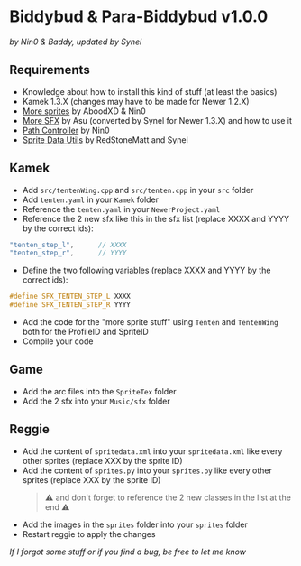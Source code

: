 # Biddybud & Para-Biddybud v1.0.0
*by Nin0 & Baddy, updated by Synel*


## Requirements
- Knowledge about how to install this kind of stuff (at least the basics)
- Kamek 1.3.X (changes may have to be made for Newer 1.2.X)
- [More sprites](https://github.com/Developers-Collective/NSMBW-Custom-Sprites/releases/tag/MoreSprites) by AboodXD & Nin0
- [More SFX](https://github.com/Developers-Collective/NSMBW-Custom-Sprites/releases/tag/MoreSFX) by Asu (converted by Synel for Newer 1.3.X) and how to use it
- [Path Controller](https://github.com/Developers-Collective/NSMBW-Custom-Sprites/releases/tag/PathController) by Nin0
- [Sprite Data Utils](https://github.com/Developers-Collective/NSMBW-Custom-Sprites/releases/tag/SpriteDataUtils) by RedStoneMatt and Synel


## Kamek
- Add `src/tentenWing.cpp` and `src/tenten.cpp` in your `src` folder
- Add `tenten.yaml` in your `Kamek` folder
- Reference the `tenten.yaml` in your `NewerProject.yaml`
- Reference the 2 new sfx like this in the sfx list (replace XXXX and YYYY by the correct ids):
```cpp
"tenten_step_l",      // XXXX
"tenten_step_r",      // YYYY
```
- Define the two following variables (replace XXXX and YYYY by the correct ids):
```cpp
#define SFX_TENTEN_STEP_L XXXX
#define SFX_TENTEN_STEP_R YYYY
```
- Add the code for the "more sprite stuff" using `Tenten` and `TentenWing` both for the ProfileID and SpriteID
- Compile your code


## Game
- Add the arc files into the `SpriteTex` folder
- Add the 2 sfx into your `Music/sfx` folder


## Reggie
- Add the content of `spritedata.xml` into your `spritedata.xml` like every other sprites (replace XXX by the sprite ID)
- Add the content of `sprites.py` into your `sprites.py` like every other sprites (replace XXX by the sprite ID)
	> ⚠️ and don't forget to reference the 2 new classes in the list at the end ⚠️
- Add the images in the `sprites` folder into your `sprites` folder
- Restart reggie to apply the changes


*If I forgot some stuff or if you find a bug, be free to let me know*
